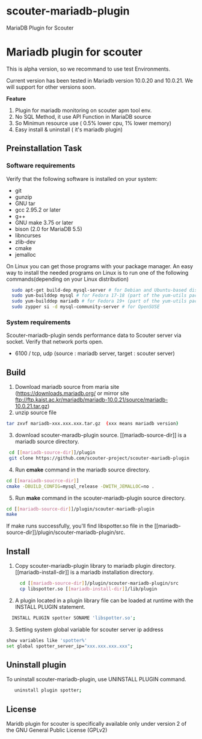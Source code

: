 # scouter-mariadb-plugin
MariaDB Plugin for Scouter

 

Mariadb plugin for scouter
==============================================
This is alpha version, so we recommand to use test Environments.

Current version has been tested in Mariadb version 10.0.20 and 10.0.21.
We will support for other versions soon.


**Feature**

1. Plugin for mariadb monitoring on scouter apm tool env.
2. No SQL Method, it use API Function in MariaDB source
3. So Minimun resource use ( 0.5% lower cpu, 1% lower memory)
4. Easy install & uninstall ( it's mariadb plugin)

## Preinstallation Task

### Software requirements

Verify that the following software is installed on your system:

   * git
   * gunzip
   * GNU tar
   * gcc 2.95.2 or later
   * g++
   * GNU make 3.75 or later
   * bison (2.0 for MariaDB 5.5)
   * libncurses
   * zlib-dev
   * cmake
   * jemalloc 

On Linux you can get those programs with your package manager. An easy way to install the needed programs on Linux is to run one of the following commands(depending on your Linux distribution)
```sh
  sudo apt-get build-dep mysql-server # for Debian and Ubuntu-based distributions
  sudo yum-builddep mysql # for Fedora 17-18 (part of the yum-utils package)
  sudo yum-builddep mariadb # for Fedora 19+ (part of the yum-utils package)
  sudo zypper si -d mysql-community-server # for OpenSUSE   
```

### System requirements
Scouter-mariadb-plugin sends performance data to Scouter server via socket. Verify that network ports open.
   * 6100 / tcp, udp  (source : mariadb server, target : scouter server)




## Build
    
   1. Download mariadb source from maria site (https://downloads.mariadb.org/ or mirror site 
        ftp://ftp.kaist.ac.kr/mariadb/mariadb-10.0.21/source/mariadb-10.0.21.tar.gz)
   2. unzip source file
   
   ```sh
   tar zxvf mariadb-xxx.xxx.xxx.tar.gz  (xxx means mariadb version)
   ```
   3. download scouter-maradb-plugin source. [[mariadb-source-dir]] is a mariadb source directory.
    
   ```sh
    cd [[mariadb-source-dir]]/plugin                            
    git clone https://github.com/scouter-project/scouter-mariadb-plugin
   ```
   4. Run **cmake** command in the mariadb source directory.
   
   ```sh
   cd [[maraiadb-soucrce-dir]]
   cmake -DBUILD_CONFIG=mysql_release -DWITH_JEMALLOC=no . 
   ```
   5. Run **make** command in the scouter-mariadb-plugin source directory.
   
   ```sh
   cd [[mariadb-source-dir]]/plugin/scouter-mariadb-plugin
   make 
   ```
   If make runs successfully, you'll find libspotter.so file in the \[[mariadb-source-dir\]]/plugin/scouter-mariadb-plugin/src.
 
  
 
## Install
   1. Copy scouter-mariadb-plugin library to mariadb plugin directory. \[[mariadb-install-dir\]] is a mariadb installation directory.
   
   ```sh
        cd [[mariadb-source-dir]]/plugin/scouter-mariadb-plugin/src
        cp libspotter.so [[mariadb-install-dir]]/lib/plugin
   ```
      
   2. A plugin located in a plugin library file can be loaded at runtime with the INSTALL PLUGIN statement. 
   
   ```sh
     INSTALL PLUGIN spotter SONAME 'libspotter.so';
   ```
   3. Setting system global variable for scouter server ip address
   
   ```sh
   show variables like 'spotter%'
   set global spotter_server_ip="xxx.xxx.xxx.xxx";
   ```

## Uninstall plugin 
To uninstall scouter-mariadb-plugin, use UNINSTALL PLUGIN command.

```sh
   uninstall plugin spotter;
```
    
## License

Maridb plugin for scouter is specifically available only under version 2 of the GNU
General Public License (GPLv2)
